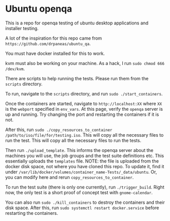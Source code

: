 # Ubuntu openqa

This is a repo for openqa testing of ubuntu desktop applications and installer testing.

A lot of the inspiration for this repo came from `https://github.com/drpaneas/ubuntu_qa`.

You must have docker installed for this to work.

kvm must also be working on your machine. As a hack, I run `sudo chmod 666 /dev/kvm`.

There are scripts to help running the tests. Please run them from the `scripts` directory.

To run, navigate to the `scripts` directory, and run `sudo ./start_containers`.

Once the containers are started, navigate to `http://localhost:XX` where `XX` is the `webport` specified in `env_vars`.
At this page, verify the `openqa` server is up and running. Try changing the port and restarting the containers if it is not.

After this, run `sudo ./copy_resources_to_container /path/to/iso/file/for/testing.iso`. This will copy all the necessary files to run the test. This will copy all the necessary files to run the tests.

Then run `./upload_template`. This informs the openqa server about the machines you will use, the job groups and the test suite definitions etc. This essentially uploads the `templates` file. NOTE: the file is uploaded from the docker disk space, not where you have cloned this repo.
To update it, find it under `/var/lib/docker/volumes/container_name-Tests/_data/ubuntu`. Or, you can modify here and rerun `copy_resources_to_container`.

To run the test suite (there is only one currently), run `./trigger_build`. Right now, the only test is a short proof of concept test with `gnome-calendar`.

You can also run `sudo ./kill_containers` to destroy the containers and their disk space. After this, run `sudo systemctl restart docker.service` before restarting the containers.
